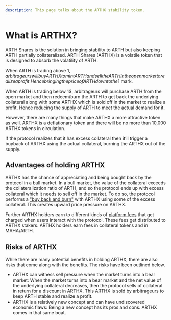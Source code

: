```yaml
---
description: This page talks about the ARTHX stability token.
---
```


# What is ARTHX?

ARTH Shares is the solution in bringing stability to ARTH but also keeping ARTH partially collateralized. ARTH Shares \(ARTHX\) is a volatile token that is designed to absorb the volatility of ARTH.

When ARTH is trading above 1$, arbitrageurs will buy ARTHX to mint ARTH and sell the ARTH in the open market to realize a profit. Hence bringing the price of ARTH down to the 1$ mark.

When ARTH is trading below 1$, arbitrageurs will purchase ARTH from the open market and then redeem/burn the ARTH to get back the underlying collateral along with some ARTHX which is sold off in the market to realize a profit. Hence reducing the supply of ARTH to meet the actual demand for it.

However, there are many things that make ARTHX a more attractive token as well. ARTHX is a deflationary token and there will be no more than 10,000 ARTHX tokens in circulation. 

If the protocol realizes that it has excess collateral then it’ll trigger a buyback of ARTHX using the actual collateral, burning the ARTHX out of the supply.

## Advantages of holding ARTHX

ARTHX has the chance of appreciating and being bought back by the protocol in a bull market. In a bull market, the value of the collateral exceeds the collateralization ratio of ARTH, and so the protocol ends up with excess collateral which it needs to sell off in the market. To do so, the protocol performs a ["buy back and burn"]() with ARTHX using some of the excess collateral. This creates upward price pressure on ARTHX.

Further ARTHX holders earn to different kinds of [platform fees](../arth-201/how-does-arth-mitigate-against-stability-risk.md) that get charged when users interact with the protocol. These fees get distributed to ARTHX stakers. ARTHX holders earn fees in collateral tokens and in MAHA/ARTH.

## Risks of ARTHX

While there are many potential benefits in holding ARTHX, there are also risks that come along with the benefits. The risks have been outlined below.

* ARTHX can witness sell pressure when the market turns into a bear market: When the market turns into a bear market and the net value of the underlying collateral decreases, then the protocol sells of collateral in return for a discount in ARTHX. This ARTHX is sold by arbitrageurs to keep ARTH stable and realize a profit. 
* ARTHX is a relatively new concept and can have undiscovered economic flaws: Being a new concept has its pros and cons. ARTHX comes in that same boat.


